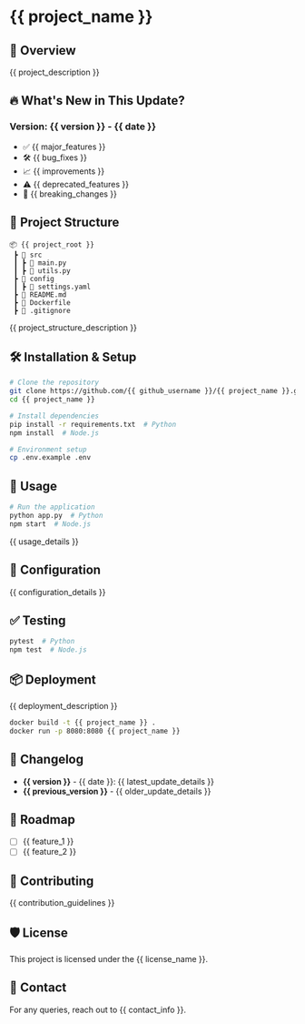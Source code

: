 # {{ project_name }}

## 🚀 Overview
{{ project_description }}

## 🔥 What's New in This Update?
### Version: {{ version }} - {{ date }}
- ✅ {{ major_features }}
- 🛠️ {{ bug_fixes }}
- 📈 {{ improvements }}
- ⚠️ {{ deprecated_features }}
- 🔧 {{ breaking_changes }}

## 📂 Project Structure
```
📦 {{ project_root }}
 ┣ 📂 src
 ┃ ┣ 📜 main.py
 ┃ ┣ 📜 utils.py
 ┣ 📂 config
 ┃ ┣ 📜 settings.yaml
 ┣ 📜 README.md
 ┣ 📜 Dockerfile
 ┣ 📜 .gitignore
```
{{ project_structure_description }}

## 🛠 Installation & Setup
```bash
# Clone the repository
git clone https://github.com/{{ github_username }}/{{ project_name }}.git
cd {{ project_name }}

# Install dependencies
pip install -r requirements.txt  # Python
npm install  # Node.js

# Environment setup
cp .env.example .env
```

## 🚀 Usage
```bash
# Run the application
python app.py  # Python
npm start  # Node.js
```
{{ usage_details }}

## 📝 Configuration
{{ configuration_details }}

## ✅ Testing
```bash
pytest  # Python
npm test  # Node.js
```

## 📦 Deployment
{{ deployment_description }}
```bash
docker build -t {{ project_name }} .
docker run -p 8080:8080 {{ project_name }}
```

## 📜 Changelog
- **{{ version }}** - {{ date }}: {{ latest_update_details }}
- **{{ previous_version }}** - {{ older_update_details }}

## 📌 Roadmap
- [ ] {{ feature_1 }}
- [ ] {{ feature_2 }}

## 🤝 Contributing
{{ contribution_guidelines }}

## 🛡️ License
This project is licensed under the {{ license_name }}.

## 📧 Contact
For any queries, reach out to {{ contact_info }}.
